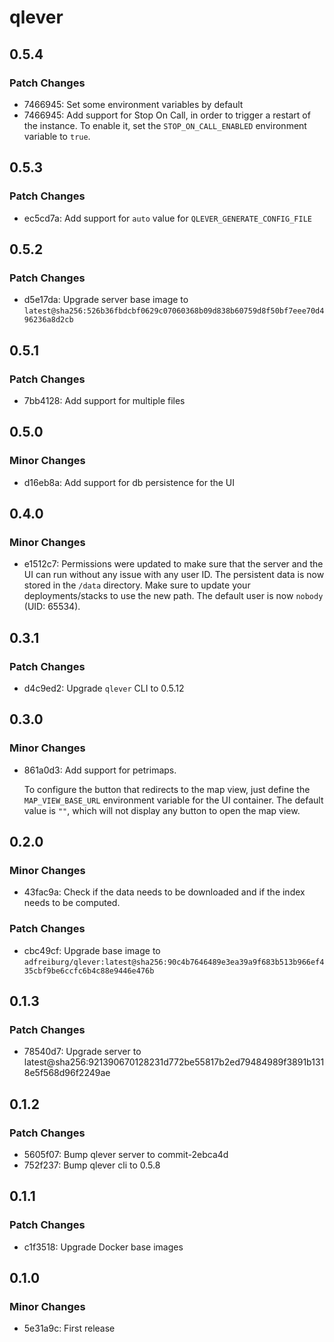 # qlever

## 0.5.4

### Patch Changes

- 7466945: Set some environment variables by default
- 7466945: Add support for Stop On Call, in order to trigger a restart of the instance.
  To enable it, set the `STOP_ON_CALL_ENABLED` environment variable to `true`.

## 0.5.3

### Patch Changes

- ec5cd7a: Add support for `auto` value for `QLEVER_GENERATE_CONFIG_FILE`

## 0.5.2

### Patch Changes

- d5e17da: Upgrade server base image to `latest@sha256:526b36fbdcbf0629c07060368b09d838b60759d8f50bf7eee70d496236a8d2cb`

## 0.5.1

### Patch Changes

- 7bb4128: Add support for multiple files

## 0.5.0

### Minor Changes

- d16eb8a: Add support for db persistence for the UI

## 0.4.0

### Minor Changes

- e1512c7: Permissions were updated to make sure that the server and the UI can run without any issue with any user ID.
  The persistent data is now stored in the `/data` directory.
  Make sure to update your deployments/stacks to use the new path.
  The default user is now `nobody` (UID: 65534).

## 0.3.1

### Patch Changes

- d4c9ed2: Upgrade `qlever` CLI to 0.5.12

## 0.3.0

### Minor Changes

- 861a0d3: Add support for petrimaps.

  To configure the button that redirects to the map view, just define the `MAP_VIEW_BASE_URL` environment variable for the UI container.
  The default value is `""`, which will not display any button to open the map view.

## 0.2.0

### Minor Changes

- 43fac9a: Check if the data needs to be downloaded and if the index needs to be computed.

### Patch Changes

- cbc49cf: Upgrade base image to `adfreiburg/qlever:latest@sha256:90c4b7646489e3ea39a9f683b513b966ef435cbf9be6ccfc6b4c88e9446e476b`

## 0.1.3

### Patch Changes

- 78540d7: Upgrade server to latest@sha256:921390670128231d772be55817b2ed79484989f3891b1318e5f568d96f2249ae

## 0.1.2

### Patch Changes

- 5605f07: Bump qlever server to commit-2ebca4d
- 752f237: Bump qlever cli to 0.5.8

## 0.1.1

### Patch Changes

- c1f3518: Upgrade Docker base images

## 0.1.0

### Minor Changes

- 5e31a9c: First release
